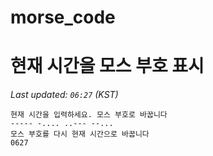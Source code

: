 # morse_code
# 현재 시간을 모스 부호 표시
<!-- MORSE_TIME_START -->
_Last updated: `06:27` (KST)_

```
현재 시간을 입력하세요. 모스 부호로 바꿉니다
----- -.... ..--- --...
모스 부호를 다시 현재 시간으로 바꿉니다
0627
```
<!-- MORSE_TIME_END -->
